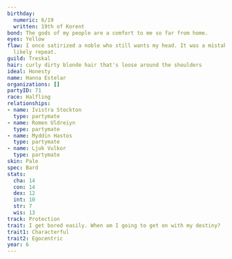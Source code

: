 ```yaml
---
birthday:
  numeric: 6/19
  written: 19th of Korent
bond: The gods of my people are a comfort to me so far from home.
eyes: Yellow
flaw: I once satirized a noble who still wants my head. It was a mistake that I will
  likely repeat.
guild: Treskal
hair: curly dirty blonde hair that's loose around the shoulders
ideal: Honesty
name: Hanna Estelar
organizations: []
partyID: 71
race: Halfling
relationships:
- name: Ivistra Stockton
  type: partymate
- name: Romen Uldreiyn
  type: partymate
- name: Myddin Hastos
  type: partymate
- name: Ljuk Vulkor
  type: partymate
skin: Pale
spec: Bard
stats:
  cha: 14
  con: 14
  dex: 12
  int: 10
  str: 7
  wis: 13
track: Protection
trait: I get bored easily. When am I going to get on with my destiny?
trait1: Characterful
trait2: Egocentric
year: 6
---
```

